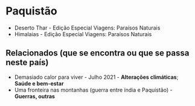 # Paquistão

* Deserto Thar - Edição Especial Viagens: Paraísos Naturais
* Himalaias - Edição Especial Viagens: Paraísos Naturais

## Relacionados (que se encontra ou que se passa neste país)
* Demasiado calor para viver - Julho 2021 - **Alterações climáticas**; **Saúde e bem-estar**
* Uma fronteira nas montanhas (guerra entre índia e Paquistão) - **Guerras, outras**